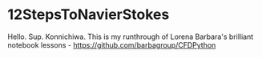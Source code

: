 # 12StepsToNavierStokes
Hello. Sup. Konnichiwa. This is my runthrough of Lorena Barbara's brilliant notebook lessons - https://github.com/barbagroup/CFDPython
